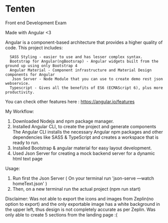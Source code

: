 # Tenten
Front end Development Exam

Made with Angular <3

  Angular is a component-based architecture that provides a higher quality of code.
  This project includes:
    
      SASS Styling - easier to use and has lesser complex syntax.
      Bootstrap for Angular(ngBootsrap) - Angular widgets built from the ground up using only Bootstrap 4         
      Angular Material - Component infrastructure and Material Design components for Angular
	   Json Server - Node Module that you can use to create demo rest json webservice.
      Typescript - Gives all the benefits of ES6 (ECMAScript 6), plus more productivity.
You can check other features here : https://angular.io/features      

My Workflow:
1. Downloaded Nodejs and npm package manager.
2. Installed Angular CLI, to create the project and generate components
  The Angular CLI installs the necessary Angular npm packages and other dependencies like SASS & TypeScript and creates a workspace that is ready to run.
3. Installed Bootstrap & angular material for easy layout development.
4. Used Json Server for creating a mock backend server for a dynamic html text page

Usage:
1. Run first the Json Server
( On your terminal run 'json-serve —watch homeText.json' )
2. Then, on a new terminal run the actual project (npm run start)

Disclaimer:
Was not able to export the icons and images from Zeplin(no option to export) and the only exportable image has a white background in the upper left, thus design is not completely accurate as per Zeplin. 
Was only able to create 5 sections from the landing page :(
    
